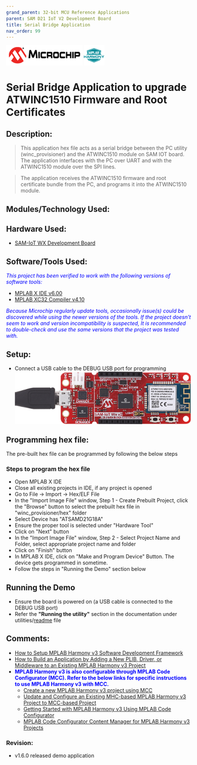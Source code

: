 ```yaml
---
grand_parent: 32-bit MCU Reference Applications
parent: SAM D21 IoT V2 Development Board
title: Serial Bridge Application
nav_order: 99
---
```


<img src = "images/microchip_logo.png">
<img src = "images/microchip_mplab_harmony_logo_small.png">


# Serial Bridge Application to upgrade ATWINC1510 Firmware and Root Certificates

## Description:

> This application hex file acts as a serial bridge between the PC utility (winc_provisioner) and the ATWINC1510 module on SAM IOT board.
The application interfaces with the PC over UART and with the ATWINC1510 module over the SPI lines.  

> The application receives the ATWINC1510 firmware and root certificate bundle from the PC, and programs it into the ATWINC1510 module.

## Modules/Technology Used:

## Hardware Used:
  - [SAM-IoT WX Development Board](https://www.microchip.com/Developmenttools/ProductDetails/)

## Software/Tools Used:
<span style="color:blue"> *This project has been verified to work with the following versions of software tools:*</span>  

 - [MPLAB X IDE v6.00](https://www.microchip.com/mplab/mplab-x-ide)  
 - [MPLAB XC32 Compiler v4.10](https://www.microchip.com/mplab/compilers)

 <span style="color:blue"> *Because Microchip regularly update tools, occasionally issue(s) could be discovered while using the newer versions of the tools. If the project doesn’t seem to work and version incompatibility is suspected, It is recommended to double-check and use the same versions that the project was tested with.* </span>  

## Setup:
- Connect a USB cable to the DEBUG USB port for programming  
	<img src = "images/hardware1.png" align="middle">

## Programming hex file:
The pre-built hex file can be programmed by following the below steps

### Steps to program the hex file
- Open MPLAB X IDE
- Close all existing projects in IDE, if any project is opened
- Go to File -> Import -> Hex/ELF File
- In the "Import Image File" window, Step 1 - Create Prebuilt Project, click the "Browse" button to select the prebuilt hex file in "winc_provisioner/hex" folder
- Select Device has "ATSAMD21G18A"
- Ensure the proper tool is selected under "Hardware Tool"
- Click on "Next" button
- In the "Import Image File" window, Step 2 - Select Project Name and Folder, select appropriate project name and folder
- Click on "Finish" button
- In MPLAB X IDE, click on "Make and Program Device" Button. The device gets programmed in sometime.
- Follow the steps in "Running the Demo" section below


## Running the Demo
- Ensure the board is powered on (a USB cable is connected to the DEBUG USB port)
- Refer the **"Running the utility"** section in the documentation under utilities/[readme](../readme.md) file

## Comments:
- [How to Setup MPLAB Harmony v3 Software Development Framework](https://www.microchip.com/mymicrochip/filehandler.aspx?ddocname=en1000821)
- [How to Build an Application by Adding a New PLIB, Driver, or Middleware to an Existing MPLAB Harmony v3 Project](http://ww1.microchip.com/downloads/en/DeviceDoc/How_to_Build_Application_Adding_PLIB_%20Driver_or_Middleware%20_to_MPLAB_Harmony_v3Project_DS90003253A.pdf)  
- <span style="color:blue"> **MPLAB Harmony v3 is also configurable through MPLAB Code Configurator (MCC). Refer to the below links for specific instructions to use MPLAB Harmony v3 with MCC.**</span>
	- [Create a new MPLAB Harmony v3 project using MCC](https://microchipdeveloper.com/harmony3:getting-started-training-module-using-mcc)
	- [Update and Configure an Existing MHC-based MPLAB Harmony v3 Project to MCC-based Project](https://microchipdeveloper.com/harmony3:update-and-configure-existing-mhc-proj-to-mcc-proj)
	- [Getting Started with MPLAB Harmony v3 Using MPLAB Code Configurator](https://www.youtube.com/watch?v=KdhltTWaDp0)
	- [MPLAB Code Configurator Content Manager for MPLAB Harmony v3 Projects](https://www.youtube.com/watch?v=PRewTzrI3iE)

### Revision:
- v1.6.0 released demo application

